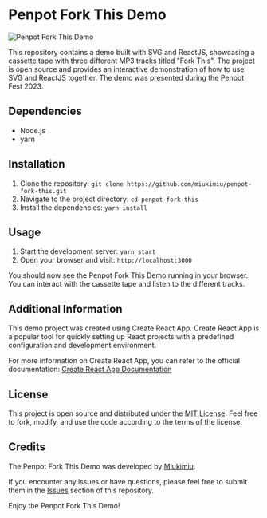 # Penpot Fork This Demo

![Penpot Fork This Demo](demo.png)

This repository contains a demo built with SVG and ReactJS, showcasing a cassette tape with three different MP3 tracks titled "Fork This". The project is open source and provides an interactive demonstration of how to use SVG and ReactJS together. The demo was presented during the Penpot Fest 2023.

## Dependencies
- Node.js
- yarn

## Installation
1. Clone the repository: `git clone https://github.com/miukimiu/penpot-fork-this.git`
2. Navigate to the project directory: `cd penpot-fork-this`
3. Install the dependencies: `yarn install`

## Usage
1. Start the development server: `yarn start`
2. Open your browser and visit: `http://localhost:3000`

You should now see the Penpot Fork This Demo running in your browser. You can interact with the cassette tape and listen to the different tracks.

## Additional Information
This demo project was created using Create React App. Create React App is a popular tool for quickly setting up React projects with a predefined configuration and development environment.

For more information on Create React App, you can refer to the official documentation: [Create React App Documentation](https://create-react-app.dev/docs/getting-started/)

## License
This project is open source and distributed under the [MIT License](LICENSE). Feel free to fork, modify, and use the code according to the terms of the license.

## Credits
The Penpot Fork This Demo was developed by [Miukimiu](https://github.com/miukimiu).

If you encounter any issues or have questions, please feel free to submit them in the [Issues](https://github.com/miukimiu/penpot-fork-this/issues) section of this repository.

Enjoy the Penpot Fork This Demo!
